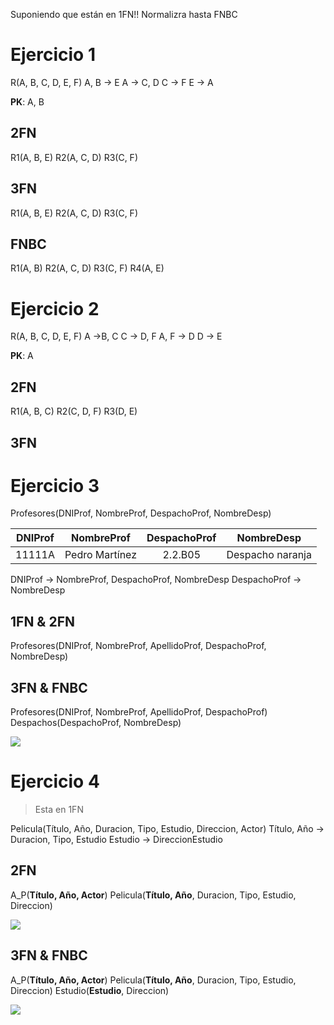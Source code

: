 Suponiendo que están en 1FN!! Normalizra hasta FNBC
# Ejercicio 1
R(A, B, C, D, E, F)
A, B -> E
A -> C, D
C -> F
E -> A

**PK**: A, B
## 2FN
R1(A, B, E)
R2(A, C, D)
R3(C, F)
## 3FN
R1(A, B, E)
R2(A, C, D)
R3(C, F)
## FNBC
R1(A, B)
R2(A, C, D)
R3(C, F)
R4(A, E)

# Ejercicio 2
R(A, B, C, D, E, F)
A ->B, C
C -> D, F
A, F -> D
D -> E

**PK**: A
## 2FN
R1(A, B, C)
R2(C, D, F)
R3(D, E)
## 3FN
# Ejercicio 3
Profesores(DNIProf, NombreProf, DespachoProf, NombreDesp)

DNIProf | NombreProf | DespachoProf | NombreDesp
:--: | :--: | :--: | :--:
11111A | Pedro Martínez | 2.2.B05 | Despacho naranja

DNIProf -> NombreProf, DespachoProf, NombreDesp
DespachoProf -> NombreDesp

## 1FN & 2FN
Profesores(DNIProf, NombreProf, ApellidoProf, DespachoProf, NombreDesp)

## 3FN & FNBC
Profesores(DNIProf, NombreProf, ApellidoProf, DespachoProf)
Despachos(DespachoProf, NombreDesp)

![](https://i.imgur.com/F80GWmO.jpg)

# Ejercicio 4
> Esta en 1FN

Pelicula(Título, Año, Duracion, Tipo, Estudio, Direccion, Actor)
Título, Año -> Duracion, Tipo, Estudio
Estudio -> DireccionEstudio

## 2FN
A_P(**Título, Año, Actor**)
Pelicula(**Título, Año**, Duracion, Tipo, Estudio, Direccion)

![](https://i.imgur.com/QR2xLEK.jpg)
## 3FN & FNBC
A_P(**Título, Año, Actor**)
Pelicula(**Título, Año**, Duracion, Tipo, Estudio, Direccion)
Estudio(**Estudio**, Direccion)

![](https://i.imgur.com/oE1BipK.jpg)
